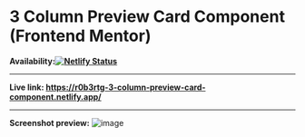 # 3 Column Preview Card Component (Frontend Mentor)

**Availability:[![Netlify Status](https://api.netlify.com/api/v1/badges/1f35c9c6-c88c-481f-bb9e-1e519339fd69/deploy-status)](https://app.netlify.com/sites/r0b3rtg-3-column-preview-card-component/deploys)**

---

**Live link: <https://r0b3rtg-3-column-preview-card-component.netlify.app/>**

---

**Screenshot preview:**
![image](https://user-images.githubusercontent.com/54260004/147661001-616ac6dc-1756-46a7-9c94-f87717032130.png)
